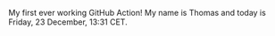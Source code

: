 My first ever working GitHub Action!
My name is Thomas and today is Friday, 23 December, 13:31 CET. 
